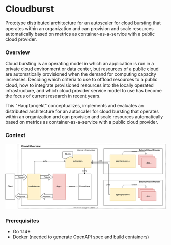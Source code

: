 # Cloudburst

Prototype distributed architecture for an autoscaler for cloud bursting that operates within an organization and can provision and scale resources automatically based on metrics as container-as-a-service with a public cloud provider.

### Overview

Cloud bursting is an operating model in which an application is run in a private cloud environment or data center, but resources of a public cloud are automatically provisioned when the demand for computing capacity increases. Deciding which criteria to use to offload resources to a public cloud, how to integrate provisioned resources into the locally operated infrastructure, and which cloud provider service model to use has become the focus of current research in recent years. 

This "Hauptprojekt" conceptualizes, implements and evaluates an distributed architecture for an autoscaler for cloud bursting that operates within an organization and can provision and scale resources automatically based on metrics as container-as-a-service with a public cloud provider.

### Context

![context.svg](documentation/context.svg)

### Prerequisites

* Go 1.14+
* Docker (needed to generate OpenAPI spec and build containers)